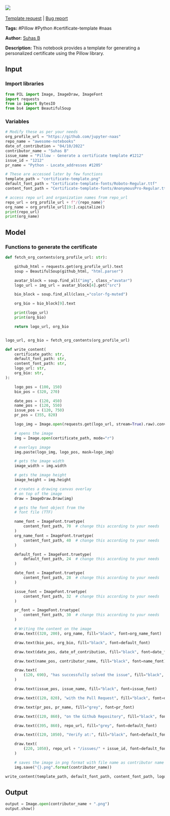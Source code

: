 <a href="https://app.naas.ai/user-redirect/naas/downloader?url=https://raw.githubusercontent.com/jupyter-naas/awesome-notebooks/master/Pillow/Pillow_Generate_A_Certificate_Template.ipynb" target="_parent"><img src="https://naasai-public.s3.eu-west-3.amazonaws.com/open_in_naas.svg"/></a><br><br><a href="https://github.com/jupyter-naas/awesome-notebooks/issues/new?assignees=&labels=&template=template-request.md&title=Tool+-+Action+of+the+notebook+">Template request</a> | <a href="https://github.com/jupyter-naas/awesome-notebooks/issues/new?assignees=&labels=bug&template=bug_report.md&title=Pillow+-+Generate+A+Certificate+Template:+Error+short+description">Bug report</a>

**Tags:** #Pillow #Python #certificate-template #naas

**Author:** [Suhas B](https://www.linkedin.com/in/suhasbrao/)

**Description:** This notebook provides a template for generating a personalized certificate using the Pillow library.

## Input

### Import libraries


```python
from PIL import Image, ImageDraw, ImageFont
import requests
from io import BytesIO
from bs4 import BeautifulSoup
```

### Variables


```python
# Modify these as per your needs
org_profile_url = "https://github.com/jupyter-naas"
repo_name = "awesome-notebooks"
date_of_contribution = "04/10/2022"
contributor_name = "Suhas B"
issue_name = "Pillow - Generate a certificate template #1212"
issue_id = "1212"
pr_name = "Python - Locate_addresses #1205"

# These are accessed later by few functions
template_path = "certificate-template.png"
default_font_path = "Certificate-template-fonts/Roboto-Regular.ttf"
content_font_path = "Certificate-template-fonts/AnonymousPro-Regular.ttf"
```


```python
# access repo url and organization names from repo_url
repo_url = org_profile_url + f"/{repo_name}"
org_name = org_profile_url[19:].capitalize()
print(repo_url)
print(org_name)
```

## Model

### Functions to generate the certificate


```python
def fetch_org_contents(org_profile_url: str):

    github_html = requests.get(org_profile_url).text
    soup = BeautifulSoup(github_html, "html.parser")

    avatar_block = soup.find_all("img", class_="avatar")
    logo_url = img_url = avatar_block[4].get("src")

    bio_block = soup.find_all(class_="color-fg-muted")

    org_bio = bio_block[9].text

    print(logo_url)
    print(org_bio)

    return logo_url, org_bio


logo_url, org_bio = fetch_org_contents(org_profile_url)
```


```python
def write_content(
    certificate_path: str,
    default_font_path: str,
    content_font_path: str,
    logo_url: str,
    org_bio: str,
):

    logo_pos = (100, 150)
    bio_pos = (320, 270)

    date_pos = (120, 450)
    name_pos = (120, 550)
    issue_pos = (120, 750)
    pr_pos = (355, 820)

    logo_img = Image.open(requests.get(logo_url, stream=True).raw).convert("RGBA")

    # opens the image
    img = Image.open(certificate_path, mode="r")

    # overlays image
    img.paste(logo_img, logo_pos, mask=logo_img)

    # gets the image width
    image_width = img.width

    # gets the image height
    image_height = img.height

    # creates a drawing canvas overlay
    # on top of the image
    draw = ImageDraw.Draw(img)

    # gets the font object from the
    # font file (TTF)

    name_font = ImageFont.truetype(
        content_font_path, 70  # change this according to your needs
    )
    org_name_font = ImageFont.truetype(
        content_font_path, 40  # change this according to your needs
    )

    default_font = ImageFont.truetype(
        default_font_path, 24  # change this according to your needs
    )

    date_font = ImageFont.truetype(
        content_font_path, 28  # change this according to your needs
    )

    issue_font = ImageFont.truetype(
        content_font_path, 32  # change this according to your needs
    )

    pr_font = ImageFont.truetype(
        content_font_path, 30  # change this according to your needs
    )

    # Writing the content on the image
    draw.text((320, 200), org_name, fill="black", font=org_name_font)

    draw.text(bio_pos, org_bio, fill="black", font=default_font)

    draw.text(date_pos, date_of_contribution, fill="black", font=date_font)

    draw.text(name_pos, contributor_name, fill="black", font=name_font)

    draw.text(
        (120, 690), "has successfully solved the issue", fill="black", font=default_font
    )

    draw.text(issue_pos, issue_name, fill="black", font=issue_font)

    draw.text((120, 820), "with the Pull Request", fill="black", font=default_font)

    draw.text(pr_pos, pr_name, fill="grey", font=pr_font)

    draw.text((120, 860), "on the Github Repository", fill="black", font=default_font)

    draw.text((395, 860), repo_url, fill="grey", font=default_font)

    draw.text((120, 1050), "Verify at:", fill="black", font=default_font)

    draw.text(
        (220, 1050), repo_url + "/issues/" + issue_id, font=default_font, fill="black"
    )

    # saves the image in png format with file name as contributor name
    img.save("{}.png".format(contributor_name))
```


```python
write_content(template_path, default_font_path, content_font_path, logo_url, org_bio)
```

## Output


```python
output = Image.open(contributor_name + ".png")
output.show()
```


```python

```
